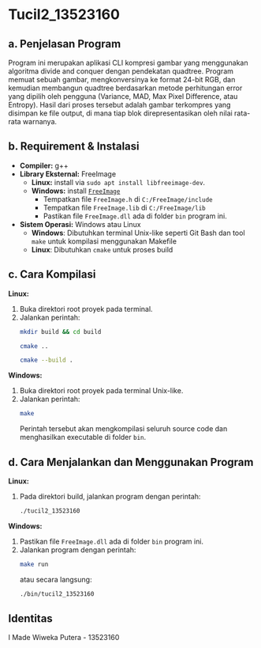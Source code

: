 # Tucil2_13523160

## a. Penjelasan Program

Program ini merupakan aplikasi CLI kompresi gambar yang menggunakan algoritma divide and conquer dengan pendekatan quadtree. Program memuat sebuah gambar, mengkonversinya ke format 24-bit RGB, dan kemudian membangun quadtree berdasarkan metode perhitungan error yang dipilih oleh pengguna (Variance, MAD, Max Pixel Difference, atau Entropy). Hasil dari proses tersebut adalah gambar terkompres yang disimpan ke file output, di mana tiap blok direpresentasikan oleh nilai rata-rata warnanya.

## b. Requirement & Instalasi

- **Compiler:** g++
- **Library Eksternal:** FreeImage
  - **Linux:** install via `sudo apt install libfreeimage-dev`.
  - **Windows:** install [`FreeImage`](https://sourceforge.net/projects/freeimage/files/Binary%20Distribution/3.18.0/FreeImage3180Win32Win64.zip/download?use_mirror=onboardcloud)
    - Tempatkan file `FreeImage.h` di `C:/FreeImage/include`
    - Tempatkan file `FreeImage.lib` di `C:/FreeImage/lib`
    - Pastikan file `FreeImage.dll` ada di folder `bin` program ini.
- **Sistem Operasi:** Windows atau Linux
  - **Windows**: Dibutuhkan terminal Unix-like seperti Git Bash dan tool `make` untuk kompilasi menggunakan Makefile
  - **Linux**: Dibutuhkan `cmake` untuk proses build

## c. Cara Kompilasi
**Linux:**
1. Buka direktori root proyek pada terminal.
2. Jalankan perintah:
    ```bash
    mkdir build && cd build
    ```
    ```bash
    cmake ..
    ```
    ```bash
    cmake --build .
    ```
**Windows:**
1. Buka direktori root proyek pada terminal Unix-like.
2. Jalankan perintah:
   ```bash
   make
   ```
   Perintah tersebut akan mengkompilasi seluruh source code dan menghasilkan executable di folder `bin`.

## d. Cara Menjalankan dan Menggunakan Program
**Linux:**
1. Pada direktori build, jalankan program dengan perintah:
    ```bash
   ./tucil2_13523160
   ```
**Windows:**
1. Pastikan file `FreeImage.dll` ada di folder `bin` program ini.
2. Jalankan program dengan perintah:
   ```bash
   make run
   ```
   atau secara langsung:
   ```bash
   ./bin/tucil2_13523160
   ```

## Identitas

I Made Wiweka Putera - 13523160
